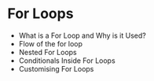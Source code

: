 # For Loops

- What is a For Loop and Why is it Used?
- Flow of the for loop
- Nested For Loops
- Conditionals Inside For Loops
- Customising For Loops
